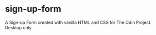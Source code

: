 # sign-up-form
A Sign-up Form created with vanilla HTML and CSS for The Odin Project.
Desktop only.
